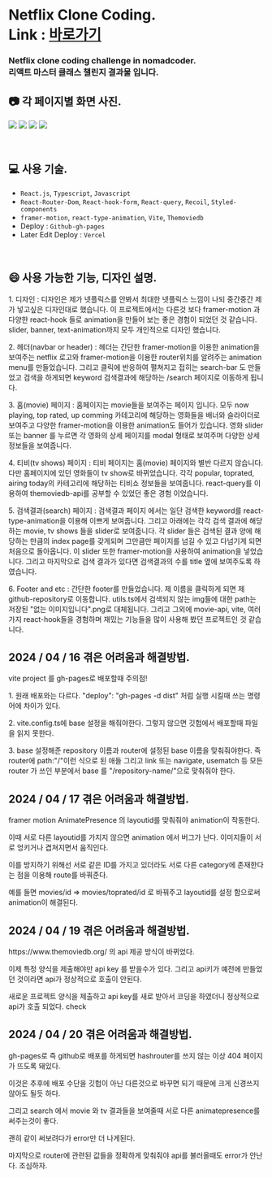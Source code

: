 # Netflix Clone Coding. <br> Link : [바로가기](https://mintae1117.github.io/Netflix-Clone-Final/)

<h3>Netflix clone coding challenge in nomadcoder.<br>
리액트 마스터 클래스 챌린지 결과물 입니다.</h3>

## 📷 각 페이지별 화면 사진.
![](https://velog.velcdn.com/images/mintae1117/post/a830f6b2-56e6-43b0-8b8d-d0bb1c9d1e12/image.png)
![](https://velog.velcdn.com/images/mintae1117/post/301f30a8-7f6c-4f14-a62b-7e958448f207/image.png)
![](https://velog.velcdn.com/images/mintae1117/post/dc5048d9-34f5-4f8d-aaf9-d1e24ea39a2d/image.png)
![](https://velog.velcdn.com/images/mintae1117/post/3349b6f5-e341-456c-a7d0-ef8620612ea8/image.png)

<br>

## 💻 사용 기술.

- `React.js`, `Typescript`, `Javascript`
- `React-Router-Dom`, `React-hook-form`, `React-query`, `Recoil`, `Styled-components`
- `framer-motion`, `react-type-animation`, `Vite`, `Themoviedb`
- Deploy : `Github-gh-pages`
- Later Edit Deploy : `Vercel`

<br>

## 😄 사용 가능한 기능, 디자인 설명.
<p>1. 디자인 : 디자인은 제가 넷플릭스를 안봐서 최대한 넷플릭스 느낌이 나되 중간중간 제가 넣고싶은 디자인대로 했습니다. 이 프로젝트에서는 다른것 보다 framer-motion 과 다양한 react-hook 들로 animation을 만들어 보는 좋은 경험이 되었던 것 같습니다. slider, banner, text-animation까지 모두 개인적으로 디자인 했습니다.</p>
<p>2. 헤더(navbar or header) : 헤더는 간단한 framer-motion을 이용한 animation을 보여주는 netflix 로고와 framer-motion을 이용한 router위치를 알려주는 animation menu를 만들었습니다. 그리고 클릭에 반응하여 펼쳐지고 접히는 search-bar 도 만들었고 검색을 하게되면 keyword 검색결과에 해당하는 /search 페이지로 이동하게 됩니다.</p>
<p>3. 홈(movie) 페이지 : 홈페이지는 movie들을 보여주는 페이지 입니다. 모두 now playing, top rated, up comming 카테고리에 해당하는 영화들을 배너와 슬라이더로 보여주고 다양한 framer-motion을 이용한 animation도 들어가 있습니다. 영화 slider 또는 banner 를 누르면 각 영화의 상세 페이지를 modal 형태로 보여주며 다양한 상세 정보들을 보여줍니다.</p>
<p>4. 티비(tv shows) 페이지 : 티비 페이지는 홈(movie) 페이지와 별반 다르지 않습니다. 다만 홈페이지에 있던 영화들이 tv show로 바뀌었습니다. 각각 popular, toprated, airing today의 카테고리에 해당하는 티비쇼 정보들을 보여줍니다. react-query를 이용하여 themoviedb-api를 공부할 수 있었던 좋은 경험 이었습니다.</p>
<p>5. 검색결과(search) 페이지 : 검색결과 페이지 에서는 일단 검색한 keyword를 react-type-animation을 이용해 이쁘게 보여줍니다. 그리고 아래에는 각각 검색 결과에 해당하는 movie, tv shows 들을 slider로 보여줍니다. 각 slider 들은 검색된 결과 양에 해당하는 만큼의 index page를 갖게되며 그만큼만 페이지를 넘길 수 있고 다넘기게 되면 처음으로 돌아옵니다. 이 slider 또한 framer-motion을 사용하여 animation을 넣었습니다. 그리고 마지막으로 검색 결과가 있다면 검색결과의 수를 title 옆에 보여주도록 하였습니다.</p>
<p>6. Footer and etc : 간단한 footer를 만들었습니다. 제 이름을 클릭하게 되면 제 github-repository로 이동합니다. utils.ts에서 검색되지 않는 img들에 대한 path는 저장된 "없는 이미지입니다".png로 대체됩니다. 그리고 그외에 movie-api, vite, 여러가지 react-hook들을 경험하며 재밌는 기능들을 많이 사용해 봤던 프로젝트인 것 같습니다.</p>

## 2024 / 04 / 16 겪은 어려움과 해결방법.
<p>vite project 를 gh-pages로 배포할때 주의점!
<p>1. 원래 배포와는 다르다. "deploy": "gh-pages -d dist" 처럼 실행 시킬때 쓰는 명령어에 차이가 있다.
<p>2. vite.config.ts에 base 설정을 해줘야한다. 그렇지 않으면 깃헙에서 배포할때 파일을 읽지 못한다.
<p>3. base 설정해준 repository 이름과 router에 설정된 base 이름을 맞춰줘야한다. 즉 router에 path:"/"이런 식으로 된 애들
그리고 link 또는 navigate, usematch 등 모든 router 가 쓰인 부분에서 base 를 "/repository-name/"으로 맞춰줘야 한다.

## 2024 / 04 / 17 겪은 어려움과 해결방법.
<p>framer motion AnimatePresence 의 layoutid를 맞춰줘야 animation이 작동한다.
<p>이때 서로 다른 layoutid를 가지지 않으면 animation 에서 버그가 난다. 이미지들이 서로 엉키거나 겹쳐지면서 움직인다.
<p>이를 방지하기 위해선 서로 같은 ID를 가지고 있더라도 서로 다른 category에 존재한다는 점을 이용해 route를 바꿔준다.
<p>예를 들면 movies/id => movies/toprated/id 로 바꿔주고 layoutid를 설정 함으로써 animation이 해결된다.

## 2024 / 04 / 19 겪은 어려움과 해결방법.
<p>https://www.themoviedb.org/ 의 api 제공 방식이 바뀌었다.
<p>이제 특정 양식을 제출해야만 api key 를 받을수가 있다. 그리고 api키가 예전에 만들었던 것이라면 api가 정상적으로 호출이 안된다.
<p>새로운 프로젝트 양식을 제출하고 api key를 새로 받아서 코딩을 하였더니 정상적으로 api가 호출 되었다.
check

## 2024 / 04 / 20 겪은 어려움과 해결방법.
<p>gh-pages로 즉 github로 배포를 하게되면 hashrouter를 쓰지 않는 이상 404 페이지가 뜨도록 돼있다.
<p>이것은 추후에 배포 수단을 깃헙이 아닌 다른것으로 바꾸면 되기 때문에 크게 신경쓰지 않아도 될듯 하다.
<p>그리고 search 에서 movie 와 tv 결과들을 보여줄때 서로 다른 animatepresence를 써주는것이 좋다.
<p>괜히 같이 써보려다가 error만 더 나게된다.
<p>마지막으로 router에 관련된 값들을 정확하게 맞춰줘야 api를 불러올때도 error가 안난다. 조심하자.
